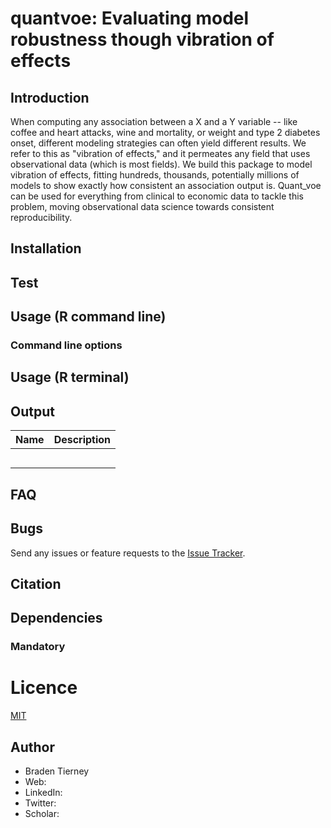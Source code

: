 # quantvoe: Evaluating model robustness though vibration of effects

## Introduction

When computing any association between a X and a Y variable -- like coffee and heart attacks, 
wine and mortality, or weight and type 2 diabetes onset, different modeling strategies can 
often yield different results. We refer to this as "vibration of effects," and it permeates 
any field that uses observational data (which is most fields). We build this package to model 
vibration of effects, fitting hundreds, thousands, potentially millions of models to show 
exactly how consistent an association output is. Quant_voe can be used for everything from 
clinical to economic data to tackle this problem, moving observational data science towards 
consistent reproducibility.

## Installation

## Test

## Usage (R command line)


### Command line options


## Usage (R terminal)


## Output

| Name | Description |
| --------- | ----------- |
|  |  |
|  |  |
|  |  |
|  |  |
|  |  |


    
## FAQ


## Bugs

Send any issues or feature requests to the [Issue Tracker](XXX).

## Citation

## Dependencies

### Mandatory

# Licence

[MIT](XXX)

## Author

* Braden Tierney
* Web: 
* LinkedIn: 
* Twitter: 
* Scholar: 


